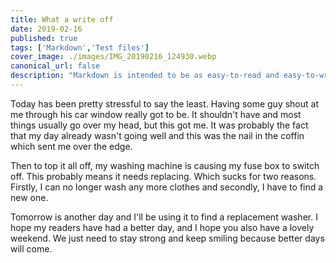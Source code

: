 ```yaml
---
title: What a write off
date: 2019-02-16
published: true
tags: ['Markdown','Test files']
cover_image: ./images/IMG_20190216_124930.webp
canonical_url: false
description: "Markdown is intended to be as easy-to-read and easy-to-write as is feasible. Readability, however, is emphasized above all else. A Markdown-formatted document should be publishable as-is, as plain text, without looking like it's been marked up with tags or formatting instructions."
---
```


Today has been pretty stressful to say the least. Having some guy shout at me through his car window really got to be. It shouldn't have and most things usually go over my head, but this got me. It was probably the fact that my day already wasn't going well and this was the nail in the coffin which sent me over the edge.

Then to top it all off, my washing machine is causing my fuse box to switch off. This probably means it needs replacing. Which sucks for two reasons. Firstly, I can no longer wash any more clothes and secondly, I have to find a new one.

Tomorrow is another day and I'll be using it to find a replacement washer. I hope my readers have had a better day, and I hope you also have a lovely weekend. We just need to stay strong and keep smiling because better days will come.
